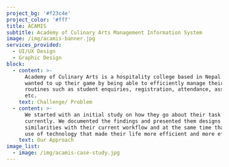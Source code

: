 ```yaml
---
project_bg: '#f23c4e'
project_color: '#fff'
title: ACAMIS
subtitle: Academy of Culinary Arts Management Information System
image: /img/acamis-banner.jpg
services_provided:
  - UI/UX Design
  - Graphic Design
block:
  - content: >-
      Academy of Culinary Arts is a hospitality college based in Nepal. They
      wanted to up their game by being able to efficiently manage their daily
      routines such as student enquiries, registration, attendance, assessments,
      etc.
    text: Challenge/ Problem
  - content: >-
      We started with an initial study on how they go about their task
      currently. We documented the findings and presented them designs that had
      similarities with their current workflow and at the same time that made
      use of technology that made their life more efficient and more effective.
    text: Our Approach
image_list:
  - image: /img/acamis-case-study.jpg
---
```



